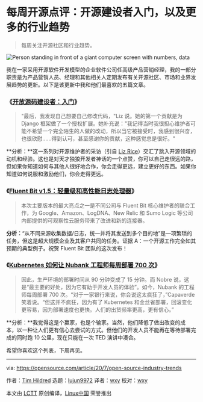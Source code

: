 [#]: collector: (lujun9972)
[#]: translator: (wxy)
[#]: reviewer: (wxy)
[#]: publisher: ( )
[#]: url: ( )
[#]: subject: (Getting started as an open source builder and more industry trends)
[#]: via: (https://opensource.com/article/20/7/open-source-industry-trends)
[#]: author: (Tim Hildred https://opensource.com/users/thildred)

每周开源点评：开源建设者入门，以及更多的行业趋势
======

> 每周关注开源社区和行业趋势。

![Person standing in front of a giant computer screen with numbers, data][1]

我在一家采用开源软件开发模型的企业软件公司任高级产品营销经理，我的一部分职责是为产品营销人员、经理和其他相关人定期发布有关开源社区、市场和业界发展趋势的更新。以下是该更新中我和他们最喜欢的五篇文章。

### 《[开放源码建设者：入门][2]》

> "最后，我发现自己想要自己修改代码，"Liz 说。她的第一个贡献是为 Django 框架做了一个授权扩展。她补充说："我记得当时我很担心维护者可能不希望一个完全陌生的人做的改动，所以当它被接受时，我感到很兴奋，也很欣慰……得到认可，甚至感谢你的贡献，这种感觉总是很好。"

**分析：**这一系列对开源维护者的采访（引自 [Liz Rice][3]）交汇了跳入开源领域的动机和经验。这也是对天才独狼开发者神话的一个点赞，你可以自己走很远的路，但如果你知道如何与其他人很好地合作，你会走得更远，建立更好的东西。如果你知道如何说服和激励他们，你会走得更远。

### 《[Fluent Bit v1.5：轻量级和高性能日志处理器][4]》

> 本次主要版本的最大亮点之一是不同公司与 Fluent Bit 核心维护者的联合工作，为 Google、Amazon、LogDNA、New Relic 和 Sumo Logic 等公司内部提供的可观察性云服务带来了改进和新的连接器。

**分析：**“从不同来源收集数据/日志，统一并将其发送到多个目的地”是一项繁琐的任务，但这是超大规模企业及其客户共同的任务。证据 A：一个开源工作完全如其预期的典型例子。祝贺 Fluent Bit 团队的这次发布！

### 《[Kubernetes 如何让 Nubank 工程师每周部署 700 次][5]》

> 因此，生产环境的部署时间从 90 分钟变成了 15 分钟。而 Nobre 说，这是“最主要的好处，因为它有助于开发人员的体验”。如今，Nubank 的工程师每周部署 700 次。“对于一家银行来说，你会说这太疯狂了，”Capaverde 笑着说。“但这并不疯狂，因为有了 Kubernetes 和金丝雀部署，回滚变化更容易，因为部署速度也更快。人们的出货频率更高，更有信心。”

**分析：**我觉得这是个赢家，也是个输家。当然，他们降低了做出改变的成本，以一种让人们更有信心去尝试的方式。但他们的开发人员不能再在等待部署完成的同时跑 10 公里，现在只能在一次 TED 演讲中凑合。

希望你喜欢这个列表，下周再见。

--------------------------------------------------------------------------------

via: https://opensource.com/article/20/7/open-source-industry-trends

作者：[Tim Hildred][a]
选题：[lujun9972][b]
译者：[wxy](https://github.com/wxy)
校对：[wxy](https://github.com/wxy)

本文由 [LCTT](https://github.com/LCTT/TranslateProject) 原创编译，[Linux中国](https://linux.cn/) 荣誉推出

[a]: https://opensource.com/users/thildred
[b]: https://github.com/lujun9972
[1]: https://opensource.com/sites/default/files/styles/image-full-size/public/lead-images/data_metrics_analytics_desktop_laptop.png?itok=9QXd7AUr (Person standing in front of a giant computer screen with numbers, data)
[2]: https://idk.dev/open-source-builders-getting-started/
[3]: https://twitter.com/lizrice
[4]: https://www.cncf.io/blog/2020/07/14/fluent-bit-v1-5-lightweight-and-high-performance-log-processor/
[5]: https://www.cncf.io/blog/2020/07/10/how-kubernetes-empowered-nubank-engineers-to-deploy-200-times-a-week/
